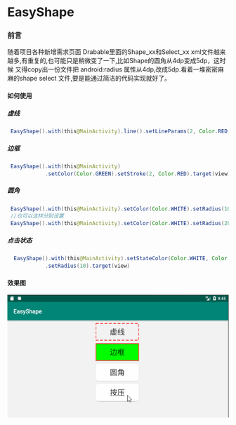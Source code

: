 # EasyShape

### 前言
随着项目各种新增需求页面 Drabable里面的Shape_xx和Select_xx xml文件越来越多,有重复的,也可能只是稍微变了一下,比如Shape的圆角从4dp变成5dp，这时候
又得copy出一份文件把 android:radius 属性从4dp,改成5dp.看着一堆密密麻麻的shape select 文件,要是能通过简洁的代码实现就好了。

#### 如何使用

##### 虚线
```java
 EasyShape().with(this@MainActivity).line().setLineParams(2, Color.RED, 10, 5).target(view)
```
##### 边框
```java
 EasyShape().with(this@MainActivity)
            .setColor(Color.GREEN).setStroke(2, Color.RED).target(view)
```
##### 圆角
```java
 EasyShape().with(this@MainActivity).setColor(Color.WHITE).setRadius(10).target(view)
 //也可以这样分别设置
 EasyShape().with(this@MainActivity).setColor(Color.WHITE).setRadius(20,10,0,0).target(view)
```
##### 点击状态
```java
  EasyShape().with(this@MainActivity).setStateColor(Color.WHITE, Color.GRAY)
            .setRadius(10).target(view)
```

#### 效果图

![image](https://github.com/ght199266/EasyShape/blob/master/app/src/picture/shape.gif)
